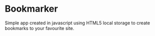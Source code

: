 # Bookmarker
Simple app created in javascript using HTML5 local storage to create bookmarks to your favourite site.
